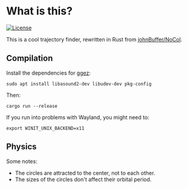 # What is this?

[![License](https://img.shields.io/badge/license-MIT-blue.svg)](https://github.com/arminghofrani/collisions-disallowed/blob/master/LICENSE)

This is a cool trajectory finder, rewritten in Rust from [johnBuffer/NoCol](https://github.com/johnBuffer/NoCol).

## Compilation

Install the dependencies for [ggez](https://github.com/ggez/ggez):
```
sudo apt install libasound2-dev libudev-dev pkg-config
```
Then:
```
cargo run --release
```
If you run into problems with Wayland, you might need to:
```
export WINIT_UNIX_BACKEND=x11
```

## Physics

Some notes:

* The circles are attracted to the center, not to each other.
* The sizes of the circles don't affect their orbital period.
